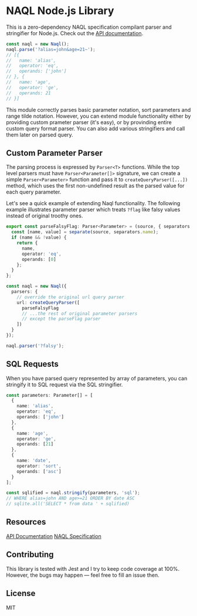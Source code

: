 # NAQL Node.js Library

This is a zero-dependency NAQL specification compilant parser and stringifier for Node.js. Check out the [API documentation]().

```typescript
const naql = new Naql();
naql.parse('?alias=john&age=21~');
// [{
//   name: 'alias',
//   operator: 'eq',
//   operands: ['john']
// }, {
//   name: 'age',
//   operator: 'ge',
//   operands: 21
// }]
```

This module correctly parses basic parameter notation, sort parameters and range tilde notation. However, you can extend module functionality either by providing custom prameter parser (it's easy), or by provinding entire custom query format parser. You can also add various stringifiers and call them later on parsed query.

## Custom Parameter Parser

The parsing process is expressed by `Parser<T>` functions. While the top level parsers must have `Parser<Parameter[]>` signature, we can create a simple `Parser<Parameter>` function and pass it to `createQueryParser([...])` method, which uses the first non-undefined result as the parsed value for each query parameter.

Let's see a quick example of extending Naql functionality. The following example illustrates parameter parser which treats `?flag` like falsy values instead of original troothy ones.

```typescript
export const parseFalsyFlag: Parser<Parameter> = (source, { separators }) => {
  const [name, value] = separate(source, separators.name);
  if (name && !value) {
    return {
      name,
      operator: 'eq',
      operands: [0]
    };
  }
};

const naql = new Naql({
  parsers: {
    // override the original url query parser
    url: createQueryParser([
      parseFalsyFlag
      // ...the rest of original parameter parsers
      // except the parseFlag parser
    ])
  }
});

naql.parser('?falsy');
```

## SQL Requests

When you have parsed query represented by array of parameters, you can stringify it to SQL request via the SQL stringifier.

```typescript
const parameters: Parameter[] = [
  {
    name: 'alias',
    operator: 'eq',
    operands: ['john']
  },
  {
    name: 'age',
    operator: 'ge',
    operands: [21]
  },
  {
    name: 'date',
    operator: 'sort',
    operands: ['asc']
  }
];

const sqlified = naql.stringify(parameters, 'sql');
// WHERE alias=john AND age>=21 ORDER BY date ASC
// sqlite.all('SELECT * from data ' + sqlified)
```

## Resources

[API Documentation](./api/naql.md)
[NAQL Specification](../spec)

## Contributing

This library is tested with Jest and I try to keep code coverage at 100%. However, the bugs may happen — feel free to fill an issue then.

## License

MIT
